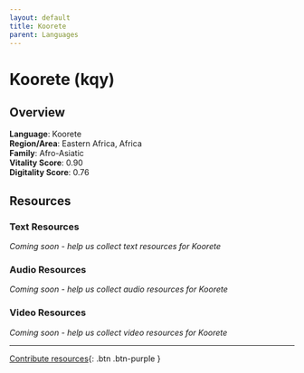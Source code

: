 ```yaml
---
layout: default
title: Koorete
parent: Languages
---
```


# Koorete (kqy)

## Overview

**Language**: Koorete  
**Region/Area**: Eastern Africa, Africa  
**Family**: Afro-Asiatic  
**Vitality Score**: 0.90  
**Digitality Score**: 0.76  

## Resources

### Text Resources
*Coming soon - help us collect text resources for Koorete*

### Audio Resources
*Coming soon - help us collect audio resources for Koorete*

### Video Resources
*Coming soon - help us collect video resources for Koorete*

---

[Contribute resources](https://fairtrain.github.io/){: .btn .btn-purple }
